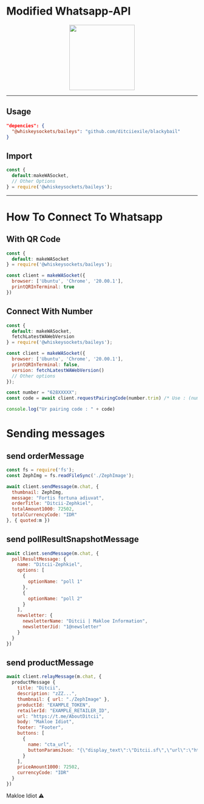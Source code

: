 # Modified Whatsapp-API
<p align='center'>
  <img src="https://files.catbox.moe/rhm9rt.webp" width="172">
</p>

--- 

## Usage
```json
"depencies": {
  "@whiskeysockets/baileys": "github.com/ditciiexile/blackybail"
}
```
## Import
```javascript
const {
  default:makeWASocket,
  // Other Options 
} = require('@whiskeysockets/baileys');
```

---
# How To Connect To Whatsapp
## With QR Code
```javascript
const {
  default: makeWASocket
} = require('@whiskeysockets/baileys');

const client = makeWASocket({
  browser: ['Ubuntu', 'Chrome', '20.00.1'],
  printQRInTerminal: true
})
```

## Connect With Number
```javascript
const {
  default: makeWASocket,
  fetchLatestWAWebVersion
} = require('@whiskeysockets/baileys');

const client = makeWASocket({
  browser: ['Ubuntu', 'Chrome', '20.00.1'],
  printQRInTerminal: false,
  version: fetchLatestWAWebVersion()
  // Other options
});

const number = "628XXXXX";
const code = await client.requestPairingCode(number.trim) /* Use : (number, "YYYYYYYY") for custom-pairing */

console.log("Ur pairing code : " + code)
```

# Sending messages

## send orderMessage
```javascript
const fs = require('fs');
const ZephImg = fs.readFileSync('./ZephImage');

await client.sendMessage(m.chat, {
  thumbnail: ZephImg,
  message: "Fortis fortuna adiuvat",
  orderTitle: "Ditcii-Zephkiel",
  totalAmount1000: 72502,
  totalCurrencyCode: "IDR"
}, { quoted:m })
```

## send pollResultSnapshotMessage
```javascript
await client.sendMessage(m.chat, {
  pollResultMessage: {
    name: "Ditcii-Zephkiel",
    options: [
      {
        optionName: "poll 1"
      },
      {
        optionName: "poll 2"
      }
    ],
    newsletter: {
      newsletterName: "Ditcii | Makloe Information",
      newsletterJid: "1@newsletter"
    }
  }
})
```

## send productMessage
```javascript
await client.relayMessage(m.chat, {
  productMessage {
    title: "Ditcii",
    description: "zZZ...",
    thumbnail: { url: "./ZephImage" },
    productId: "EXAMPLE_TOKEN",
    retailerId: "EXAMPLE_RETAILER_ID",
    url: "https://t.me/AboutDitcii",
    body: "Makloe Idiot",
    footer: "Footer",
    buttons: [
      {
        name: "cta_url",
        buttonParamsJson: "{\"display_text\":\"Ditcii.sf\",\"url\":\"https://t.me/AboutDitcii\"}"
      }
    ],
    priceAmount1000: 72502,
    currencyCode: "IDR"
  }
})
```
Makloe Idiot ⚠️
